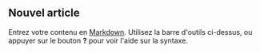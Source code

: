 ## Nouvel article

Entrez votre contenu en [Markdown](http://daringfireball.net/projects/markdown/). Utilisez la barre d'outils ci-dessus, ou appuyer sur le bouton **?** pour voir l'aide sur la syntaxe.

